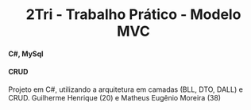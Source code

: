 <h1 align="center">2Tri - Trabalho Prático - Modelo MVC</h1> 

<h4 align="left">C#, MySql</h4> 
<h4 align="left">CRUD</h4> 

<p align="left">Projeto em C#, utilizando a arquitetura em camadas (BLL, DTO, DALL) e CRUD. 
Guilherme Henrique (20) e Matheus Eugênio Moreira (38)</p>
